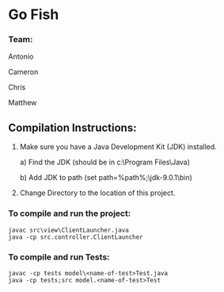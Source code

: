 # Go Fish

### Team: 
Antonio

Cameron

Chris

Matthew

## Compilation Instructions:
1. Make sure you have a Java Development Kit (JDK) installed.

	a) Find the JDK (should be in c:\Program Files\Java)
	
	b) Add JDK to path (set path=%path%;<path-to-jdk>\jdk-9.0.1\bin)
	
2. Change Directory to the location of this project.

### To compile and run the project: 
```
javac src\view\ClientLauncher.java
java -cp src.controller.ClientLauncher
```
 
### To compile and run Tests:
```
javac -cp tests model\<name-of-test>Test.java
java -cp tests;src model.<name-of-test>Test
```